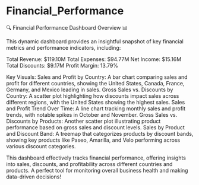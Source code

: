 # Financial_Performance
🔍 Financial Performance Dashboard Overview 📊

This dynamic dashboard provides an insightful snapshot of key financial metrics and performance indicators, including:

Total Revenue: $119.10M
Total Expenses: $94.77M
Net Income: $15.16M
Total Discounts: $9.17M
Profit Margin: 13.79%

Key Visuals:
Sales and Profit by Country: A bar chart comparing sales and profit for different countries, showing the United States, Canada, France, Germany, and Mexico leading in sales.
Gross Sales vs. Discounts by Country: A scatter plot highlighting how discounts impact sales across different regions, with the United States showing the highest sales.
Sales and Profit Trend Over Time: A line chart tracking monthly sales and profit trends, with notable spikes in October and November.
Gross Sales vs. Discounts by Products: Another scatter plot illustrating product performance based on gross sales and discount levels.
Sales by Product and Discount Band: A treemap that categorizes products by discount bands, showing key products like Paseo, Amarilla, and Velo performing across various discount categories.

This dashboard effectively tracks financial performance, offering insights into sales, discounts, and profitability across different countries and products. A perfect tool for monitoring overall business health and making data-driven decisions!
